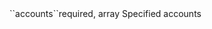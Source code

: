 <tr><td>``accounts``</td><td>required, array</td>
<td>Specified accounts</td>
<td></td>
<td></td></tr>
